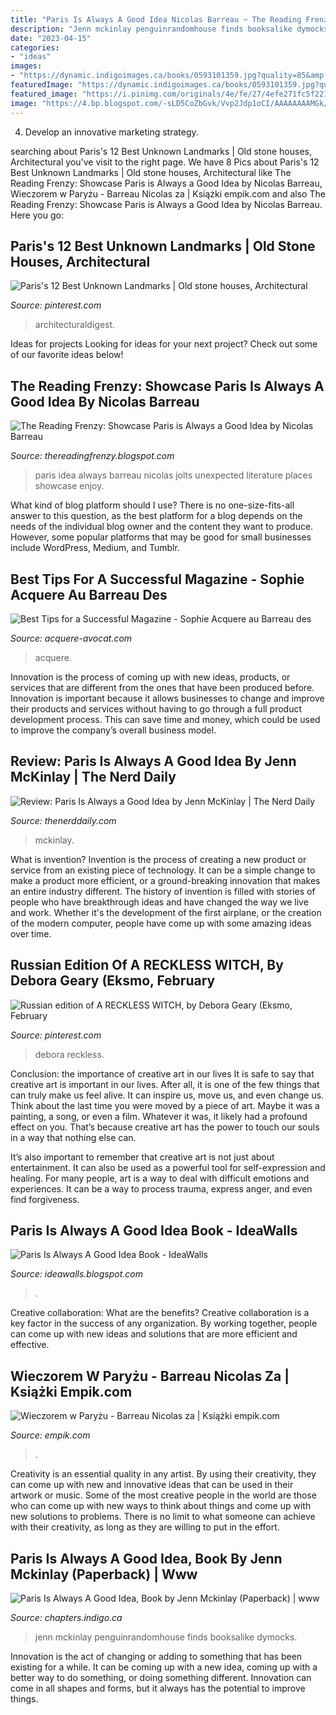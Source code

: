 ```yaml
---
title: "Paris Is Always A Good Idea Nicolas Barreau ~ The Reading Frenzy: Showcase Paris Is Always A Good Idea By Nicolas Barreau"
description: "Jenn mckinlay penguinrandomhouse finds booksalike dymocks"
date: "2023-04-15"
categories:
- "ideas"
images:
- "https://dynamic.indigoimages.ca/books/0593101359.jpg?quality=85&amp;width=380&amp;maxheight=515&amp;sale=25&amp;lang=en"
featuredImage: "https://dynamic.indigoimages.ca/books/0593101359.jpg?quality=85&amp;width=380&amp;maxheight=515&amp;sale=25&amp;lang=en"
featured_image: "https://i.pinimg.com/originals/4e/fe/27/4efe271fc5f2210ae16146e41fee476d.jpg"
image: "https://4.bp.blogspot.com/-sLD5CoZbGvk/Vvp2Jdp1oCI/AAAAAAAAMGk/7LK6op7gsC4WY9t97J_kngBaY3ZQjROMw/s1600/9781250072771.jpg"
---
```



4. Develop an innovative marketing strategy.

	

		
searching about Paris&#039;s 12 Best Unknown Landmarks | Old stone houses, Architectural you've visit to the right page. We have 8 Pics about Paris&#039;s 12 Best Unknown Landmarks | Old stone houses, Architectural like The Reading Frenzy: Showcase Paris is Always a Good Idea by Nicolas Barreau, Wieczorem w Paryżu - Barreau Nicolas za | Książki empik.com and also The Reading Frenzy: Showcase Paris is Always a Good Idea by Nicolas Barreau. Here you go:
		
    
## Paris&#039;s 12 Best Unknown Landmarks | Old Stone Houses, Architectural

<img loading=lazy src="https://i.pinimg.com/originals/bb/6d/97/bb6d970612c36af7a29eead0c82dc03c.jpg" onerror="this.onerror=null;this.src='https://tse3.mm.bing.net/th?id=OIP.obiAMPGIre5wyE86weik4QHaLH&amp;pid=15.1';" alt="Paris&#039;s 12 Best Unknown Landmarks | Old stone houses, Architectural">

_Source: pinterest.com_

>architecturaldigest. 

	

Ideas for projects
Looking for ideas for your next project? Check out some of our favorite ideas below!

    
## The Reading Frenzy: Showcase Paris Is Always A Good Idea By Nicolas Barreau

<img loading=lazy src="https://4.bp.blogspot.com/-sLD5CoZbGvk/Vvp2Jdp1oCI/AAAAAAAAMGk/7LK6op7gsC4WY9t97J_kngBaY3ZQjROMw/s1600/9781250072771.jpg" onerror="this.onerror=null;this.src='https://tse3.mm.bing.net/th?id=OIP.BoAY2pFVnTm6nIDIgZXm0wAAAA&amp;pid=15.1';" alt="The Reading Frenzy: Showcase Paris is Always a Good Idea by Nicolas Barreau">

_Source: thereadingfrenzy.blogspot.com_

>paris idea always barreau nicolas jolts unexpected literature places showcase enjoy. 

	

What kind of blog platform should I use?
There is no one-size-fits-all answer to this question, as the best platform for a blog depends on the needs of the individual blog owner and the content they want to produce. However, some popular platforms that may be good for small businesses include WordPress, Medium, and Tumblr.

    
## Best Tips For A Successful Magazine - Sophie Acquere Au Barreau Des

<img loading=lazy src="https://acquere-avocat.com/wp-content/uploads/2017/01/landscape3.jpg" onerror="this.onerror=null;this.src='https://tse3.mm.bing.net/th?id=OIP.qWjhNzVtwlMDo8vDgz8ZWwHaFS&amp;pid=15.1';" alt="Best Tips for a Successful Magazine - Sophie Acquere au Barreau des">

_Source: acquere-avocat.com_

>acquere. 

	

Innovation is the process of coming up with new ideas, products, or services that are different from the ones that have been produced before. Innovation is important because it allows businesses to change and improve their products and services without having to go through a full product development process. This can save time and money, which could be used to improve the company’s overall business model.

    
## Review: Paris Is Always A Good Idea By Jenn McKinlay | The Nerd Daily

<img loading=lazy src="https://i1.wp.com/www.thenerddaily.com/wp-content/uploads/2020/05/Paris-Is-Always-a-Good-Idea-by-Jenn-McKinlay-Review.jpg?fit=1000%2C742&amp;ssl=1" onerror="this.onerror=null;this.src='https://tse2.mm.bing.net/th?id=OIP.ODobJVrNGQpvwQEMLTIgCAHaFf&amp;pid=15.1';" alt="Review: Paris Is Always a Good Idea by Jenn McKinlay | The Nerd Daily">

_Source: thenerddaily.com_

>mckinlay. 

	

What is invention?
Invention is the process of creating a new product or service from an existing piece of technology. It can be a simple change to make a product more efficient, or a ground-breaking innovation that makes an entire industry different. 
The history of invention is filled with stories of people who have breakthrough ideas and have changed the way we live and work. Whether it's the development of the first airplane, or the creation of the modern computer, people have come up with some amazing ideas over time.

    
## Russian Edition Of A RECKLESS WITCH, By Debora Geary (Eksmo, February

<img loading=lazy src="https://i.pinimg.com/originals/7d/01/c8/7d01c8f7b9d788e27594b635417d700b.png" onerror="this.onerror=null;this.src='https://tse3.mm.bing.net/th?id=OIP.s0IeAm-B_nlN-5k11_Td2wAAAA&amp;pid=15.1';" alt="Russian edition of A RECKLESS WITCH, by Debora Geary (Eksmo, February">

_Source: pinterest.com_

>debora reckless. 

	

Conclusion: the importance of creative art in our lives
It is safe to say that creative art is important in our lives. After all, it is one of the few things that can truly make us feel alive. It can inspire us, move us, and even change us.
Think about the last time you were moved by a piece of art. Maybe it was a painting, a song, or even a film. Whatever it was, it likely had a profound effect on you. That’s because creative art has the power to touch our souls in a way that nothing else can.

It’s also important to remember that creative art is not just about entertainment. It can also be used as a powerful tool for self-expression and healing. For many people, art is a way to deal with difficult emotions and experiences. It can be a way to process trauma, express anger, and even find forgiveness.

    
## Paris Is Always A Good Idea Book - IdeaWalls

<img loading=lazy src="https://i.pinimg.com/originals/4e/fe/27/4efe271fc5f2210ae16146e41fee476d.jpg" onerror="this.onerror=null;this.src='https://tse4.mm.bing.net/th?id=OIP.P5TKr1IztR0t9VgZp89SMwHaHa&amp;pid=15.1';" alt="Paris Is Always A Good Idea Book - IdeaWalls">

_Source: ideawalls.blogspot.com_

>. 

	

Creative collaboration: What are the benefits?
Creative collaboration is a key factor in the success of any organization. By working together, people can come up with new ideas and solutions that are more efficient and effective.

    
## Wieczorem W Paryżu - Barreau Nicolas Za | Książki Empik.com

<img loading=lazy src="http://ecsmedia.pl/c/wieczorem-w-paryzu-c-iext36407285.jpg" onerror="this.onerror=null;this.src='https://tse2.mm.bing.net/th?id=OIP.WHnbaeKQKeJ6Qt1m5Vp9-AAAAA&amp;pid=15.1';" alt="Wieczorem w Paryżu - Barreau Nicolas za | Książki empik.com">

_Source: empik.com_

>. 

	

Creativity is an essential quality in any artist. By using their creativity, they can come up with new and innovative ideas that can be used in their artwork or music. Some of the most creative people in the world are those who can come up with new ways to think about things and come up with new solutions to problems. There is no limit to what someone can achieve with their creativity, as long as they are willing to put in the effort.

    
## Paris Is Always A Good Idea, Book By Jenn Mckinlay (Paperback) | Www

<img loading=lazy src="https://dynamic.indigoimages.ca/books/0593101359.jpg?quality=85&amp;width=380&amp;maxheight=515&amp;sale=25&amp;lang=en" onerror="this.onerror=null;this.src='https://tse2.mm.bing.net/th?id=OIP.uT_RPPcaUw2e3T5Ym3L9dAAAAA&amp;pid=15.1';" alt="Paris Is Always A Good Idea, Book by Jenn Mckinlay (Paperback) | www">

_Source: chapters.indigo.ca_

>jenn mckinlay penguinrandomhouse finds booksalike dymocks. 

	

Innovation is the act of changing or adding to something that has been existing for a while. It can be coming up with a new idea, coming up with a better way to do something, or doing something different. Innovation can come in all shapes and forms, but it always has the potential to improve things.

